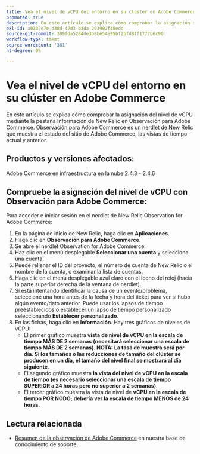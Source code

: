 ```yaml
---
title: Vea el nivel de vCPU del entorno en su clúster en Adobe Commerce
promoted: true
description: En este artículo se explica cómo comprobar la asignación del nivel de vCPU mediante la pestaña Información de New Relic en Observación para Adobe Commerce. Observación para Adobe Commerce es un nerdlet de New Relic que muestra el estado del sitio de Adobe Commerce, las vistas de tiempo actual y anterior.
exl-id: a0332e7e-d38d-47d3-b3da-293902f45edc
source-git-commit: 309fda5284de3b8be54e95bf2bfd8ff1777b6c90
workflow-type: tm+mt
source-wordcount: '381'
ht-degree: 0%

---
```


# Vea el nivel de vCPU del entorno en su clúster en Adobe Commerce

En este artículo se explica cómo comprobar la asignación del nivel de vCPU mediante la pestaña Información de New Relic en Observación para Adobe Commerce. Observación para Adobe Commerce es un nerdlet de New Relic que muestra el estado del sitio de Adobe Commerce, las vistas de tiempo actual y anterior.

## Productos y versiones afectados:

Adobe Commerce en infraestructura en la nube 2.4.3 - 2.4.6

## Compruebe la asignación del nivel de vCPU con Observación para Adobe Commerce:

Para acceder e iniciar sesión en el nerdlet de New Relic Observation for Adobe Commerce:

1. En la página de inicio de New Relic, haga clic en **Aplicaciones**.
1. Haga clic en **Observación para Adobe Commerce**.
1. Se abre el nerdlet Observation for Adobe Commerce.
1. Haz clic en el menú desplegable **Seleccionar una cuenta** y selecciona una cuenta.
1. Puede rellenar el ID del proyecto, el número de cuenta de New Relic o el nombre de la cuenta, o examinar la lista de cuentas.
1. Haga clic en el menú desplegable azul claro con el icono del reloj (hacia la parte superior derecha de la ventana de nerdlet).
1. Si está intentando identificar la causa de un evento/problema, seleccione una hora antes de la fecha y hora del ticket para ver si hubo algún evento/dato anterior. Puede usar los lapsos de tiempo preestablecidos o establecer un lapso de tiempo personalizado seleccionando **Establecer personalizado**.
1. En las fichas, haga clic en **Información**. Hay tres gráficos de niveles de vCPU:
   * El primer gráfico muestra **vista de nivel de vCPU en la escala de tiempo MÁS DE 2 semanas (necesitará seleccionar una escala de tiempo MÁS DE 2 semanas). NOTA: La tasa de muestra será por día. Si los tamaños o las reducciones de tamaño del clúster se producen en un día, el tamaño del nivel final se mostrará al día siguiente**.
   * El segundo gráfico muestra **la vista del nivel de vCPU en la escala de tiempo (es necesario seleccionar una escala de tiempo SUPERIOR a 24 horas pero no superior a 2 semanas)**.
   * El tercer gráfico muestra la vista de nivel de **vCPU en la escala de tiempo POR NODO; debería ver la escala de tiempo MENOS de 24 horas**.

## Lectura relacionada

* [Resumen de la observación de Adobe Commerce](/help/support-tools/observation-for-adobe-commerce/observation-adobe-commerce-overview.md) en nuestra base de conocimiento de soporte.
